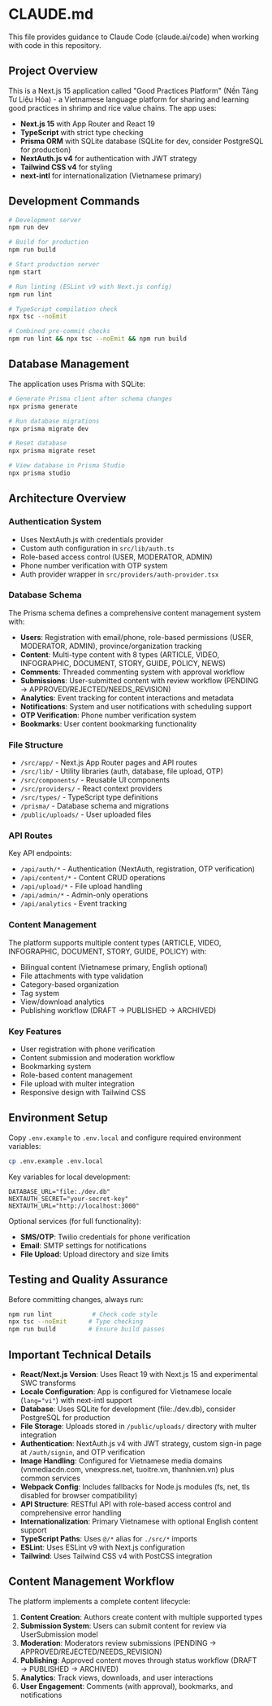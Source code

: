 # CLAUDE.md

This file provides guidance to Claude Code (claude.ai/code) when working with code in this repository.

## Project Overview

This is a Next.js 15 application called "Good Practices Platform" (Nền Tảng Tư Liệu Hóa) - a Vietnamese language platform for sharing and learning good practices in shrimp and rice value chains. The app uses:

- **Next.js 15** with App Router and React 19
- **TypeScript** with strict type checking
- **Prisma ORM** with SQLite database (SQLite for dev, consider PostgreSQL for production)
- **NextAuth.js v4** for authentication with JWT strategy
- **Tailwind CSS v4** for styling
- **next-intl** for internationalization (Vietnamese primary)

## Development Commands

```bash
# Development server
npm run dev

# Build for production
npm run build

# Start production server
npm start

# Run linting (ESLint v9 with Next.js config)
npm run lint

# TypeScript compilation check
npx tsc --noEmit

# Combined pre-commit checks
npm run lint && npx tsc --noEmit && npm run build
```

## Database Management

The application uses Prisma with SQLite:

```bash
# Generate Prisma client after schema changes
npx prisma generate

# Run database migrations
npx prisma migrate dev

# Reset database
npx prisma migrate reset

# View database in Prisma Studio
npx prisma studio
```

## Architecture Overview

### Authentication System
- Uses NextAuth.js with credentials provider
- Custom auth configuration in `src/lib/auth.ts`
- Role-based access control (USER, MODERATOR, ADMIN)
- Phone number verification with OTP system
- Auth provider wrapper in `src/providers/auth-provider.tsx`

### Database Schema
The Prisma schema defines a comprehensive content management system with:
- **Users**: Registration with email/phone, role-based permissions (USER, MODERATOR, ADMIN), province/organization tracking
- **Content**: Multi-type content with 8 types (ARTICLE, VIDEO, INFOGRAPHIC, DOCUMENT, STORY, GUIDE, POLICY, NEWS)
- **Comments**: Threaded commenting system with approval workflow
- **Submissions**: User-submitted content with review workflow (PENDING → APPROVED/REJECTED/NEEDS_REVISION)
- **Analytics**: Event tracking for content interactions and metadata
- **Notifications**: System and user notifications with scheduling support
- **OTP Verification**: Phone number verification system
- **Bookmarks**: User content bookmarking functionality

### File Structure
- `/src/app/` - Next.js App Router pages and API routes
- `/src/lib/` - Utility libraries (auth, database, file upload, OTP)
- `/src/components/` - Reusable UI components
- `/src/providers/` - React context providers
- `/src/types/` - TypeScript type definitions
- `/prisma/` - Database schema and migrations
- `/public/uploads/` - User uploaded files

### API Routes
Key API endpoints:
- `/api/auth/*` - Authentication (NextAuth, registration, OTP verification)
- `/api/content/*` - Content CRUD operations
- `/api/upload/*` - File upload handling
- `/api/admin/*` - Admin-only operations
- `/api/analytics` - Event tracking

### Content Management
The platform supports multiple content types (ARTICLE, VIDEO, INFOGRAPHIC, DOCUMENT, STORY, GUIDE, POLICY) with:
- Bilingual content (Vietnamese primary, English optional)
- File attachments with type validation
- Category-based organization
- Tag system
- View/download analytics
- Publishing workflow (DRAFT → PUBLISHED → ARCHIVED)

### Key Features
- User registration with phone verification
- Content submission and moderation workflow
- Bookmarking system
- Role-based content management
- File upload with multer integration
- Responsive design with Tailwind CSS

## Environment Setup

Copy `.env.example` to `.env.local` and configure required environment variables:
```bash
cp .env.example .env.local
```

Key variables for local development:
```
DATABASE_URL="file:./dev.db"
NEXTAUTH_SECRET="your-secret-key"
NEXTAUTH_URL="http://localhost:3000"
```

Optional services (for full functionality):
- **SMS/OTP**: Twilio credentials for phone verification
- **Email**: SMTP settings for notifications
- **File Upload**: Upload directory and size limits

## Testing and Quality Assurance

Before committing changes, always run:
```bash
npm run lint           # Check code style
npx tsc --noEmit      # Type checking
npm run build         # Ensure build passes
```

## Important Technical Details

- **React/Next.js Version**: Uses React 19 with Next.js 15 and experimental SWC transforms
- **Locale Configuration**: App is configured for Vietnamese locale (`lang="vi"`) with next-intl support
- **Database**: Uses SQLite for development (file:./dev.db), consider PostgreSQL for production
- **File Storage**: Uploads stored in `/public/uploads/` directory with multer integration
- **Authentication**: NextAuth.js v4 with JWT strategy, custom sign-in page at `/auth/signin`, and OTP verification
- **Image Handling**: Configured for Vietnamese media domains (vnmediacdn.com, vnexpress.net, tuoitre.vn, thanhnien.vn) plus common services
- **Webpack Config**: Includes fallbacks for Node.js modules (fs, net, tls disabled for browser compatibility)
- **API Structure**: RESTful API with role-based access control and comprehensive error handling
- **Internationalization**: Primary Vietnamese with optional English content support
- **TypeScript Paths**: Uses `@/*` alias for `./src/*` imports
- **ESLint**: Uses ESLint v9 with Next.js configuration
- **Tailwind**: Uses Tailwind CSS v4 with PostCSS integration

## Content Management Workflow

The platform implements a complete content lifecycle:
1. **Content Creation**: Authors create content with multiple supported types
2. **Submission System**: Users can submit content for review via UserSubmission model
3. **Moderation**: Moderators review submissions (PENDING → APPROVED/REJECTED/NEEDS_REVISION)
4. **Publishing**: Approved content moves through status workflow (DRAFT → PUBLISHED → ARCHIVED)
5. **Analytics**: Track views, downloads, and user interactions
6. **User Engagement**: Comments (with approval), bookmarks, and notifications